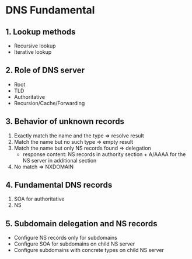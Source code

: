 # DNS Fundamental

## 1. Lookup methods

* Recursive lookup
* Iterative lookup

## 2. Role of DNS server

* Root
* TLD
* Authoritative
* Recursion/Cache/Forwarding

## 3. Behavior of unknown records

1. Exactly match the name and the type => resolve result
2. Match the name but no such type => empty result
3. Match the name but only NS records found => delegation
    * response content: NS records in authority section + A/AAAA for the NS server in additional section
4. No match => NXDOMAIN

## 4. Fundamental DNS records

1. SOA for authoritative
2. NS

## 5. Subdomain delegation and NS records

* Configure NS records only for subdomains
* Configure SOA for subdomains on child NS server
* Configure subdomains with concrete types on child NS server

